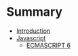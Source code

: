 # Summary

* [Introduction](README.md)
* [Javascript](javascript/javascript.md)
   * [ECMASCRIPT 6](javascript/es6-cheatsheet.md)

